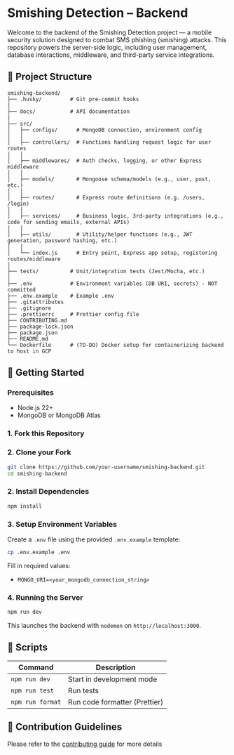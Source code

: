 # Smishing Detection – Backend

Welcome to the backend of the Smishing Detection project — a mobile security solution designed to combat SMS phishing (smishing) attacks. This repository powers the server-side logic, including user management, database interactions, middleware, and third-party service integrations.

## 📂 Project Structure

```
smishing-backend/
├── .husky/         # Git pre-commit hooks
|
├── docs/           # API documentation
|
├── src/
│   ├── configs/      # MongoDB connection, environment config
│   │
│   ├── controllers/  # Functions handling request logic for user routes
│   │
│   ├── middlewares/  # Auth checks, logging, or other Express middleware
│   │
│   ├── models/       # Mongoose schema/models (e.g., user, post, etc.)
│   │
│   ├── routes/       # Express route definitions (e.g. /users, /login)
│   │
│   ├── services/     # Business logic, 3rd-party integrations (e.g., code for sending emails, external APIs)
│   │
│   ├── utils/        # Utility/helper functions (e.g., JWT generation, password hashing, etc.)
│   │
│   └── index.js      # Entry point, Express app setup, registering routes/middleware
│
├── tests/          # Unit/integration tests (Jest/Mocha, etc.)
│
├── .env            # Environment variables (DB URI, secrets) - NOT committed
├── .env.example    # Example .env
├── .gitattributes
├── .gitignore
├── .prettierrc     # Prettier config file
├── CONTRIBUTING.md
├── package-lock.json
├── package.json
├── README.md
└── Dockerfile      # (TO-DO) Docker setup for containerizing backend to host in GCP
```

## 🚀 Getting Started

### Prerequisites

- Node.js 22+
- MongoDB or MongoDB Atlas

### 1. Fork this Repository

### 2. Clone your Fork

```bash
git clone https://github.com/your-username/smishing-backend.git
cd smishing-backend
```

### 2. Install Dependencies

```bash
npm install
```

### 3. Setup Environment Variables

Create a `.env` file using the provided `.env.example` template:

```bash
cp .env.example .env
```

Fill in required values:

- `MONGO_URI=<your_mongodb_connection_string>`

### 4. Running the Server

```bash
npm run dev
```

This launches the backend with `nodemon` on `http://localhost:3000`.

## 📜 Scripts

| Command          | Description                   |
| ---------------- | ----------------------------- |
| `npm run dev`    | Start in development mode     |
| `npm run test`   | Run tests                     |
| `npm run format` | Run code formatter (Prettier) |

## 🤝 Contribution Guidelines

Please refer to the [contributing guide](CONTRIBUTING.md) for more details
